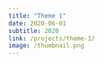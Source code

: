 ```yaml
---
title: "Theme 1"
date: 2020-06-01
subtitle: 2020
link: /projects/theme-1/
image: /thumbnail.png
---
```

